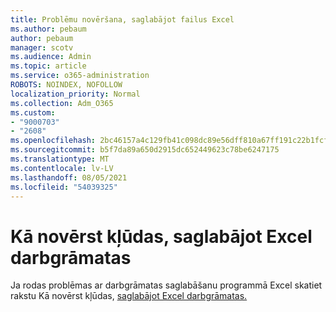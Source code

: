 ```yaml
---
title: Problēmu novēršana, saglabājot failus Excel
ms.author: pebaum
author: pebaum
manager: scotv
ms.audience: Admin
ms.topic: article
ms.service: o365-administration
ROBOTS: NOINDEX, NOFOLLOW
localization_priority: Normal
ms.collection: Adm_O365
ms.custom:
- "9000703"
- "2608"
ms.openlocfilehash: 2bc46157a4c129fb41c098dc89e56dff810a67ff191c22b1fcfad045077d4519
ms.sourcegitcommit: b5f7da89a650d2915dc652449623c78be6247175
ms.translationtype: MT
ms.contentlocale: lv-LV
ms.lasthandoff: 08/05/2021
ms.locfileid: "54039325"
---
```

# <a name="how-to-troubleshoot-errors-when-you-save-excel-workbooks"></a>Kā novērst kļūdas, saglabājot Excel darbgrāmatas

Ja rodas problēmas ar darbgrāmatas saglabāšanu programmā Excel skatiet rakstu Kā novērst kļūdas, [saglabājot Excel darbgrāmatas.](https://docs.microsoft.com/office/troubleshoot/excel/issue-when-save-excel-workbooks)
